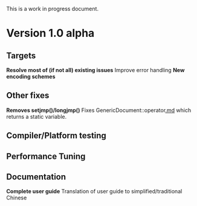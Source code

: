 This is a work in progress document.

# Version 1.0 alpha #

## Targets ##
**Resolve most of (if not all) existing issues** Improve error handling
**New encoding schemes**

## Other fixes ##
**Removes setjmp()/longjmp()** Fixes GenericDocument::operator[.md](.md) which returns a static variable.

## Compiler/Platform testing ##

## Performance Tuning ##

## Documentation ##
**Complete user guide** Translation of user guide to simplified/traditional Chinese